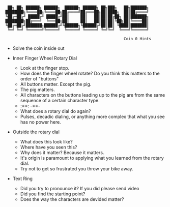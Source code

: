 ```

 ██╗ ██╗ ██████╗ ██████╗  ██████╗ ██████╗ ██╗███╗   ██╗███████╗
████████╗╚════██╗╚════██╗██╔════╝██╔═══██╗██║████╗  ██║██╔════╝
╚██╔═██╔╝ █████╔╝ █████╔╝██║     ██║   ██║██║██╔██╗ ██║███████╗
████████╗██╔═══╝  ╚═══██╗██║     ██║   ██║██║██║╚██╗██║╚════██║
╚██╔═██╔╝███████╗██████╔╝╚██████╗╚██████╔╝██║██║ ╚████║███████║
 ╚═╝ ╚═╝ ╚══════╝╚═════╝  ╚═════╝ ╚═════╝ ╚═╝╚═╝  ╚═══╝╚══════╝
                                                               
                                                    Coin 0 Hints
 ```                                                   

- Solve the coin inside out

- Inner Finger Wheel Rotary Dial
    - Look at the finger stop.
    - How does the finger wheel rotate? Do you think this matters to the order of "buttons"
    - All buttons matter. Except the pig.
    - The pig matters.
    - All characters on the buttons leading up to the pig are from the same sequence of a certain character type.
    - :==: -==-
    - What does a rotary dial do again?
    - Pulses, decadic dialing, or anything more complex that what you see has no power here.

- Outside the rotary dial
    - What does this look like?
    - Where have you seen this?
    - Why does it matter?  Because it matters.
    - It's origin is paramount to applying what you learned from the rotary dial.
    - Try not to get so frustrated you throw your bike away.

- Text Ring
    - Did you try to pronounce it? If you did please send video
    - Did you find the starting point?
    - Does the way the characters are devided matter?



